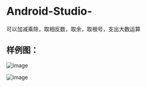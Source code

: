 # Android-Studio-
可以加减乘除，取相反数，取余，取根号，支出大数运算
## 样例图：

![image](https://github.com/sgynb111/Android-Studio-/assets/92137638/794e1e3e-b11e-48cf-8746-8ec35c28e949)

![image](https://github.com/sgynb111/Android-Studio-/assets/92137638/f2ddacce-a0b3-4ddd-b13a-611ba46c46d0)
